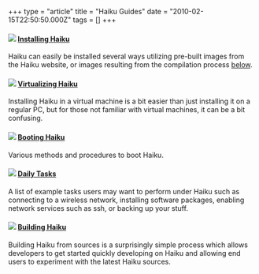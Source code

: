 +++
type = "article"
title = "Haiku Guides"
date = "2010-02-15T22:50:50.000Z"
tags = []
+++

<p>
<h4><a name="installing_haiku"></a><img src='/images/installer_32.png'> <a href='/guides/installing'>Installing Haiku</a></h4>
Haiku can easily be installed several ways utilizing pre-built images from the Haiku website, or images resulting from the compilation process <a href="#build_from_source">below</a>.
</p>

<p>
<h4><a name="haiku_virtualization"></a><img src='/images/App_Generic_32.png'> <a href='/guides/virtualizing'>Virtualizing Haiku</a></h4>
<p>Installing Haiku in a virtual machine is a bit easier than just installing it on a regular PC, but for those not familiar with virtual machines, it can be a bit confusing.</p>
</p>

<p>
<h4><a name="booting_haiku"></a><img src='/images/System_Kernel_32.png'> <a href='/guides/booting'>Booting Haiku</a></h4>
Various methods and procedures to boot Haiku.
</p>

<p>
<h4><a name="daily_tasks"></a><img src='/images/Server_Syslog_32.png'> <a href='/guides/daily-tasks'>Daily Tasks</a></h4>
A list of example tasks users may want to perform under Haiku such as connecting to a wireless network, installing software packages, enabling network services such as ssh, or backing up your stuff.
</p>

<h4><a name="build_from_source"></a><img src='/images/ide_project_32.png'> <a href='/guides/building'>Building Haiku</a></h4>
<p>Building Haiku from sources is a surprisingly simple process which allows developers to get started quickly developing on Haiku and allowing end users to experiment with the latest Haiku sources.
</p>

</p>